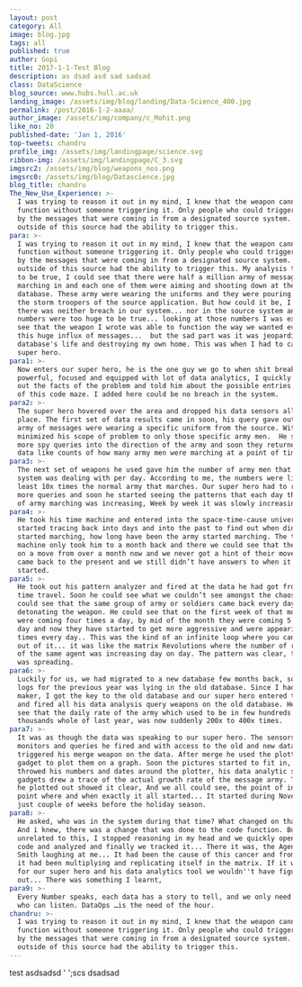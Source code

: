 ```yaml
---
layout: post
category: All
image: blog.jpg
tags: all
published: true
author: Gopi
title: 2017-1-1-Test Blog
description: as dsad asd sad sadsad
class: DataScience
blog_source: www.hubs.hull.ac.uk
landing_image: /assets/img/blog/landing/Data-Science_400.jpg
permalink: /post/2016-1-2-aaaa/
author_image: /assets/img/company/c_Mohit.png
like_no: 20
published-date: 'Jan 1, 2016'
top-tweets: chandru
profile_img: /assets/img/landingpage/science.svg
ribbon-img: /assets/img/landingpage/C_3.svg
imgsrc2: /assets/img/blog/weapons_nos.png
imgsrc0: /assets/img/blog/Datascience.jpg
blog_title: chandru
The_New_Use_Experience: >-
  I was trying to reason it out in my mind, I knew that the weapon cannot
  function without someone triggering it. Only people who could trigger this was
  by the messages that were coming in from a designated source system. No one
  outside of this source had the ability to trigger this.
para: >-
  I was trying to reason it out in my mind, I knew that the weapon cannot
  function without someone triggering it. Only people who could trigger this was
  by the messages that were coming in from a designated source system. No one
  outside of this source had the ability to trigger this. My analysis turned out
  to be true, I could see that there were half a million army of messages
  marching in and each one of them were aiming and shooting down at the target
  database. These army were wearing the uniforms and they were pouring in like
  the storm troopers of the source application. But how could it be, I knew
  there was neither breach in our system... nor in the source system and the
  numbers were too huge to be true... looking at those numbers I was excited to
  see that the weapon I wrote was able to function the way we wanted even in
  this huge influx of messages...  but the sad part was it was jeopardizing the
  database's life and destroying my own home. This was when I had to call our
  super hero.
para1: >-
  Now enters our super hero, he is the one guy we go to when shit breaks. He is
  powerful, focused and equipped with lot of data analytics, I quickly blurted
  out the facts of the problem and told him about the possible entries & exits
  of this code maze. I added here could be no breach in the system.
para2: >-
  The super hero hovered over the area and dropped his data sensors all over the
  place. The first set of data results came in soon, his query gave out that the
  army of messages were wearing a specific uniform from the source. With this he
  minimized his scope of problem to only those specific army men.  He shot some
  more spy queries into the direction of the army and soon they returned with
  data like counts of how many army men were marching at a point of time.
para3: >-
  The next set of weapons he used gave him the number of army men that the
  system was dealing with per day. According to me, the numbers were like at
  least 10x times the normal army that marches. Our super hero had to run couple
  more queries and soon he started seeing the patterns that each day the number
  of army marching was increasing, Week by week it was slowly increasing.
para4: >-
  He took his time machine and entered into the space-time-cause universe and
  started tracing back into days and into the past to find out when did the army
  started marching, how long have been the army started marching. The time
  machine only took him to a month back and there we could see that the army was
  on a move from over a month now and we never got a hint of their movements. He
  came back to the present and we still didn’t have answers to when it all
  started.
para5: >-
  He took out his pattern analyzer and fired at the data he had got from his
  time travel. Soon he could see what we couldn’t see amongst the chaos. He
  could see that the same group of army or soldiers came back every day and were
  detonating the weapon. He could see that on the first week of that month they
  were coming four times a day, by mid of the month they were coming 5 times a
  day and now they have started to get more aggressive and were appearing 6 -7
  times every day.. This was the kind of an infinite loop where you cannot get
  out of it... it was like the matrix Revolutions where the number of replicas
  of the same agent was increasing day on day. The pattern was clear, the cancer
  was spreading.
para6: >-
  Luckily for us, we had migrated to a new database few months back, so the data
  logs for the previous year was lying in the old database. Since I had the key
  maker, I got the key to the old database and our super hero entered the door
  and fired all his data analysis query weapons on the old database. He could
  see that the daily rate of the army which used to be in few hundreds or
  thousands whole of last year, was now suddenly 200x to 400x times.
para7: >-
  It was as though the data was speaking to our super hero. The sensors,
  monitors and queries he fired and with access to the old and new data, he
  triggered his merge weapon on the data. After merge he used the plotting
  gadget to plot them on a graph. Soon the pictures started to fit in, he
  throwed his numbers and dates around the plotter, his data analytic suite of
  gadgets drew a trace of the actual growth rate of the message army. The graph
  he plotted out showed it clear, And we all could see, the point of influx, the
  point where and when exactly it all started... It started during November,
  just couple of weeks before the holiday season.
para8: >-
  He asked, who was in the system during that time? What changed on that date?
  And i knew, there was a change that was done to the code function. But it was
  unrelated to this, I stopped reasoning in my head and we quickly opened up the
  code and analyzed and finally we tracked it... There it was, the Agent Mr.
  Smith laughing at me... It had been the cause of this cancer and from that day
  it had been multiplying and replicating itself in the matrix. If it was not
  for our super hero and his data analytics tool we wouldn''t have figured this
  out... There was something I learnt,
para9: >-
  Every Number speaks, each data has a story to tell, and we only need someone
  who can listen. DataOps …is the need of the hour.
chandru: >-
  I was trying to reason it out in my mind, I knew that the weapon cannot
  function without someone triggering it. Only people who could trigger this was
  by the messages that were coming in from a designated source system. No one
  outside of this source had the ability to trigger this.
---
```

test asdsadsd '
';scs dsadsad
